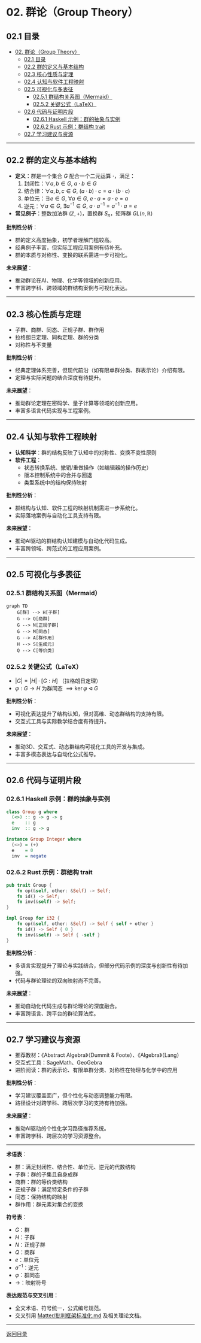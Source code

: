 # 02. 群论（Group Theory）

## 02.1 目录

- [02. 群论（Group Theory）](#02-群论group-theory)
  - [02.1 目录](#021-目录)
  - [02.2 群的定义与基本结构](#022-群的定义与基本结构)
  - [02.3 核心性质与定理](#023-核心性质与定理)
  - [02.4 认知与软件工程映射](#024-认知与软件工程映射)
  - [02.5 可视化与多表征](#025-可视化与多表征)
    - [02.5.1 群结构关系图（Mermaid）](#0251-群结构关系图mermaid)
    - [02.5.2 关键公式（LaTeX）](#0252-关键公式latex)
  - [02.6 代码与证明片段](#026-代码与证明片段)
    - [02.6.1 Haskell 示例：群的抽象与实例](#0261-haskell-示例群的抽象与实例)
    - [02.6.2 Rust 示例：群结构 trait](#0262-rust-示例群结构-trait)
  - [02.7 学习建议与资源](#027-学习建议与资源)

---

## 02.2 群的定义与基本结构

- **定义**：群是一个集合 $G$ 配合一个二元运算 $\cdot$，满足：
  1. 封闭性：$\forall a, b \in G,\ a \cdot b \in G$
  2. 结合律：$\forall a, b, c \in G,\ (a \cdot b) \cdot c = a \cdot (b \cdot c)$
  3. 单位元：$\exists e \in G,\ \forall a \in G,\ e \cdot a = a \cdot e = a$
  4. 逆元：$\forall a \in G,\ \exists a^{-1} \in G,\ a \cdot a^{-1} = a^{-1} \cdot a = e$
- **常见例子**：整数加法群 $(\mathbb{Z}, +)$，置换群 $S_n$，矩阵群 $GL(n, \mathbb{R})$

**批判性分析**：

- 群的定义高度抽象，初学者理解门槛较高。
- 经典例子丰富，但实际工程应用案例有待补充。
- 群的本质与对称性、变换的联系需进一步可视化。

**未来展望**：

- 推动群论在AI、物理、化学等领域的创新应用。
- 丰富跨学科、跨领域的群结构案例与可视化表达。

---

## 02.3 核心性质与定理

- 子群、商群、同态、正规子群、群作用
- 拉格朗日定理、同构定理、群的分类
- 对称性与不变量

**批判性分析**：

- 经典定理体系完善，但现代前沿（如有限单群分类、群表示论）介绍有限。
- 定理与实际问题的结合深度有待提升。

**未来展望**：

- 推动群论定理在密码学、量子计算等领域的创新应用。
- 丰富多语言代码实现与工程案例。

---

## 02.4 认知与软件工程映射

- **认知科学**：群的结构反映了认知中的对称性、变换不变性原则
- **软件工程**：
  - 状态转换系统、撤销/重做操作（如编辑器的操作历史）
  - 版本控制系统中的合并与回退
  - 类型系统中的结构保持映射

**批判性分析**：

- 群结构与认知、软件工程的映射机制需进一步系统化。
- 实际落地案例与自动化工具支持有限。

**未来展望**：

- 推动AI驱动的群结构认知建模与自动化代码生成。
- 丰富跨领域、跨范式的工程应用案例。

---

## 02.5 可视化与多表征

### 02.5.1 群结构关系图（Mermaid）

```mermaid
graph TD
    G[群] --> H[子群]
    G --> Q[商群]
    G --> N[正规子群]
    G --> M[同态]
    G --> A[群作用]
    H --> S[生成元]
    Q --> C[等价类]
```

### 02.5.2 关键公式（LaTeX）

- $|G| = |H| \cdot [G : H]$ （拉格朗日定理）
- $\varphi: G \to H$ 为群同态 $\implies \ker \varphi \triangleleft G$

**批判性分析**：

- 可视化表达提升了结构认知，但对高维、动态群结构的支持有限。
- 交互式工具与实际教学结合度有待提升。

**未来展望**：

- 推动3D、交互式、动态群结构可视化工具的开发与集成。
- 丰富多模态表达与自动化公式推导。

---

## 02.6 代码与证明片段

### 02.6.1 Haskell 示例：群的抽象与实例

```haskell
class Group g where
  (<>) :: g -> g -> g
  e    :: g
  inv  :: g -> g

instance Group Integer where
  (<>) = (+)
  e    = 0
  inv  = negate
```

### 02.6.2 Rust 示例：群结构 trait

```rust
pub trait Group {
    fn op(&self, other: &Self) -> Self;
    fn id() -> Self;
    fn inv(&self) -> Self;
}

impl Group for i32 {
    fn op(&self, other: &Self) -> Self { self + other }
    fn id() -> Self { 0 }
    fn inv(&self) -> Self { -self }
}
```

**批判性分析**：

- 多语言实现提升了理论与实践结合，但部分代码示例的深度与创新性有待加强。
- 代码与群论理论的双向映射尚不完善。

**未来展望**：

- 推动自动化代码生成与群论理论的深度融合。
- 丰富跨语言、跨平台的群论算法库。

---

## 02.7 学习建议与资源

- 推荐教材：《Abstract Algebra》（Dummit & Foote）、《Algebra》（Lang）
- 交互式工具：SageMath、GeoGebra
- 进阶阅读：群的表示论、有限单群分类、对称性在物理与化学中的应用

**批判性分析**：

- 学习建议覆盖面广，但个性化与动态调整能力有限。
- 路径设计对跨学科、跨层次学习的支持有待加强。

**未来展望**：

- 推动AI驱动的个性化学习路径推荐系统。
- 丰富跨学科、跨层次的学习资源整合。

---

**术语表**：

- 群：满足封闭性、结合性、单位元、逆元的代数结构
- 子群：群的子集且自身成群
- 商群：群的等价类结构
- 正规子群：满足特定条件的子群
- 同态：保持结构的映射
- 群作用：群元素对集合的变换

**符号表**：

- $G$：群
- $H$：子群
- $N$：正规子群
- $Q$：商群
- $e$：单位元
- $a^{-1}$：逆元
- $\varphi$：群同态
- $\to$：映射符号

**表达规范与交叉引用**：

- 全文术语、符号统一，公式编号规范。
- 交叉引用 [Matter/批判框架标准化.md](../../../Matter/批判框架标准化.md) 及相关理论文档。

---

[返回目录](#021-目录)
